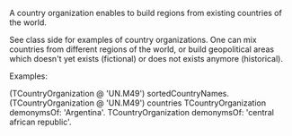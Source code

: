 A country organization enables to build regions from existing countries of the world. 

See class side for examples of country organizations. One can mix countries from different regions of the world, or build geopolitical areas which doesn't yet exists (fictional) or does not exists anymore (historical). 

Examples:

(TCountryOrganization @ 'UN.M49') sortedCountryNames.
(TCountryOrganization @ 'UN.M49') countries
TCountryOrganization demonymsOf: 'Argentina'.
TCountryOrganization demonymsOf: 'central african republic'.


